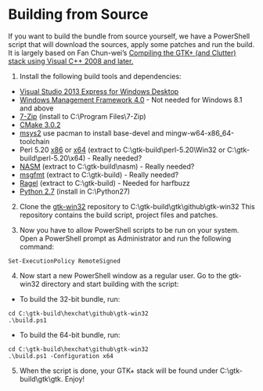 Building from Source
====================

If you want to build the bundle from source yourself, we have a PowerShell script that will download the sources, apply some patches and run the build. It is largely based on Fan Chun-wei’s [Compiling the GTK+ (and Clutter) stack using Visual C++ 2008 and later.](https://wiki.gnome.org/action/show/Projects/GTK+/Win32/MSVCCompilationOfGTKStack)

1. Install the following build tools and dependencies:
  * [Visual Studio 2013 Express for Windows Desktop](http://www.microsoft.com/visualstudio/eng/2013-downloads#d-2013-express)
  * [Windows Management Framework 4.0](http://www.microsoft.com/en-us/download/details.aspx?id=40855) - Not needed for Windows 8.1 and above
  * [7-Zip](http://www.7-zip.org/download.html) (install to C:\Program Files\7-Zip)
  * [CMake 3.0.2](http://www.cmake.org/cmake/resources/software.html)
  * [msys2](https://msys2.github.io/) use pacman to install base-devel and mingw-w64-x86_64-toolchain
  * Perl 5.20 [x86](http://dl.hexchat.net/misc/perl/perl-5.20.0-x86.7z) or [x64](http://dl.hexchat.net/misc/perl/perl-5.20.0-x64.7z) (extract to C:\gtk-build\perl-5.20\Win32 or C:\gtk-build\perl-5.20\x64) - Really needed?
  * [NASM](http://www.nasm.us/pub/nasm/releasebuilds/?C=M;O=D) (extract to C:\gtk-build\nasm) - Really needed?
  * [msgfmt](http://dl.hexchat.net/gtk-win32/msgfmt-0.18.1.7z) (extract to C:\gtk-build) - Really needed?
  * [Ragel](http://dl.hexchat.net/gtk-win32/ragel-6.8.7z) (extract to C:\gtk-build) - Needed for harfbuzz
  * [Python 2.7](https://www.python.org/ftp/python/2.7.9/python-2.7.9.amd64.msi) (install in C:\Python27)

2. Clone the [gtk-win32](https://github.com/nice-software/gtk-win32) repository to C:\gtk-build\gtk\github\gtk-win32 This repository contains the build script, project files and patches.

3. Now you have to allow PowerShell scripts to be run on your system. Open a PowerShell prompt as Administrator and run the following command:

  `Set-ExecutionPolicy RemoteSigned`

4. Now start a new PowerShell window as a regular user. Go to the gtk-win32 directory and start building with the script:

  * To build the 32-bit bundle, run:

  ```
  cd C:\gtk-build\hexchat\github\gtk-win32
  .\build.ps1
  ```

  * To build the 64-bit bundle, run:

  ```
  cd C:\gtk-build\hexchat\github\gtk-win32
  .\build.ps1 -Configuration x64
  ```

5. When the script is done, your GTK+ stack will be found under C:\gtk-build\gtk\gtk. Enjoy!
